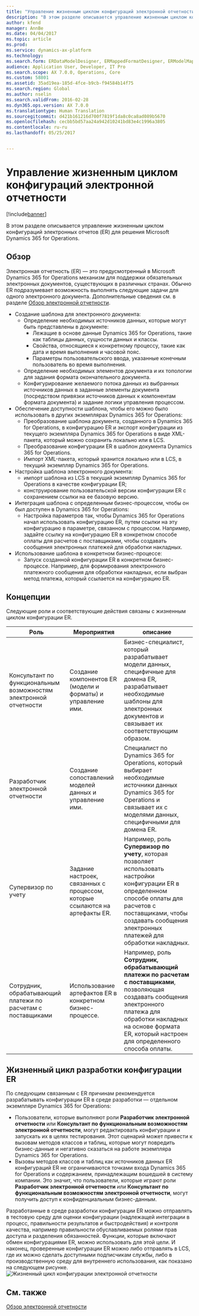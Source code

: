 ```yaml
---
title: "Управление жизненным циклом конфигураций электронной отчетности"
description: "В этом разделе описывается управление жизненным циклом конфигураций электронных отчетов (ER) для решения Microsoft Dynamics 365 for Operations."
author: kfend
manager: AnnBe
ms.date: 04/04/2017
ms.topic: article
ms.prod: 
ms.service: dynamics-ax-platform
ms.technology: 
ms.search.form: ERDataModelDesigner, ERMappedFormatDesigner, ERModelMappingDesigner, ERModelMappingTable, ERSolutionImport, ERSolutionTable, ERVendorTable, ERWorkspace
audience: Application User, Developer, IT Pro
ms.search.scope: AX 7.0.0, Operations, Core
ms.custom: 58801
ms.assetid: 35ad19ea-185d-4fce-b9cb-f94584b14f75
ms.search.region: Global
ms.author: nselin
ms.search.validFrom: 2016-02-28
ms.dyn365.ops.version: AX 7.0.0
ms.translationtype: Human Translation
ms.sourcegitcommit: d421b161216d700f7819f1da8c0ca8ad089b5670
ms.openlocfilehash: cecbb5bd57aa24a942d10241bd83e4c1996a3805
ms.contentlocale: ru-ru
ms.lasthandoff: 05/25/2017


---
```


# <a name="manage-the-electronic-reporting-configuration-lifecycle"></a>Управление жизненным циклом конфигураций электронной отчетности

[!include[banner](../includes/banner.md)]


В этом разделе описывается управление жизненным циклом конфигураций электронных отчетов (ER) для решения Microsoft Dynamics 365 for Operations.

<a name="overview"></a>Обзор
--------

Электронная отчетность (ER) — это предусмотренный в Microsoft Dynamics 365 for Operations механизм для поддержки обязательных электронных документов, существующих в различных странах. Обычно ER подразумевает возможность выполнять следующие задачи для одного электронного документа. Дополнительные сведения см. в разделе [Обзор электронной отчетности](general-electronic-reporting.md).

-   Создание шаблона для электронного документа:
    -   Определение необходимых источников данных, которые могут быть представлены в документе:
        -   Лежащие в основе данные Dynamics 365 for Operations, такие как таблицы данных, сущности данных и классы.
        -   Свойства, относящиеся к конкретному процессу, такие как дата и время выполнения и часовой пояс.
        -   Параметры пользовательского ввода, указанные конечным пользователь во время выполнения.
    -   Определение необходимых элементов документа и их топологии для задания формата окончательного документа.
    -   Конфигурирование желаемого потока данных из выбранных источников данных в заданные элементы документа (посредством привязки источников данных к компонентам формата документа) и задание логики управления процессом.
-   Обеспечение доступности шаблона, чтобы его можно было использовать в других экземплярах Dynamics 365 for Operations:
    -   Преобразование шаблона документа, созданного в Dynamics 365 for Operations, в конфигурацию ER и экспорт конфигурации из текущего экземпляра Dynamics 365 for Operations в виде XML-пакета, который можно сохранить локально или в LCS.
    -   Преобразование конфигурации ER в шаблон документа Dynamics 365 for Operations.
    -   Импорт XML-пакета, который хранится локально или в LCS, в текущий экземпляр Dynamics 365 for Operations.
-   Настройка шаблона электронного документа:
    -   импорт шаблона из LCS в текущий экземпляр Dynamics 365 for Operations в качестве конфигурации ER;
    -   конструирование пользовательской версии конфигурации ER с сохранением ссылки на ее базовую версию.
-   Интеграция шаблона с определенным бизнес-процессом, чтобы он был доступен в Dynamics 365 for Operations:
    -   Настройка параметров так, чтобы Dynamics 365 for Operations начал использовать конфигурацию ER, путем ссылки на эту конфигурацию в параметре, связанном с процессом. Например, задайте ссылку на конфигурацию ER в конкретном способе оплаты для расчетов с поставщиками, чтобы создавать сообщения электронных платежей для обработки накладных.
-   Использование шаблона в конкретном бизнес-процессе:
    -   Запуск созданной конфигурации ER в конкретном бизнес-процессе. Например, для формирования электронного платежного сообщения для обработки накладных, если выбран метод платежа, который ссылается на конфигурацию ER.

## <a name="concepts"></a>Концепции
Следующие роли и соответствующие действия связаны с жизненным циклом конфигурации ER.

| Роль                                       | Мероприятия                                                      | описание                                                                                                                                                                                                                  |
|--------------------------------------------|-----------------------------------------------------------------|------------------------------------------------------------------------------------------------------------------------------------------------------------------------------------------------------------------------------|
| Консультант по функциональным возможностям электронной отчетности | Создание компонентов ER (модели и форматы) и управление ими.           | Бизнес-специалист, который разрабатывает модели данных, специфичные для домена ER, разрабатывает необходимые шаблоны для электронных документов и связывает их соответствующим образом.                                                                           |
| Разработчик электронной отчетности             | Создание сопоставлений моделей данных и управление ими.                          | Специалист по Dynamics 365 for Operations, который выбирает необходимые источники данных Dynamics 365 for Operations и связывает их с моделями данных, специфичными для домена ER.                                                                 |
| Супервизор по учету                      | Задание настроек, связанных с процессом, которые ссылаются на артефакты ER. | Например, роль **Супервизор по учету**, которая позволяет использовать настройки конфигурации ER в определенном способе оплаты для расчетов с поставщиками, чтобы создавать сообщения электронных платежей для обработки накладных. |
| Сотрудник, обрабатывающий платежи по расчетам с поставщиками            | Использование артефактов ER в конкретном бизнес-процессе.                | Например, роль **Сотрудник, обрабатывающий платежи по расчетам с поставщиками**, позволяющая создавать сообщения электронного платежа для обработки накладных на основе формата ER, который настроен для определенного способа оплаты.           |

## <a name="er-configuration-development-lifecycle"></a>Жизненный цикл разработки конфигурации ER
По следующим связанным с ER причинам рекомендуется разрабатывать конфигурации ER в среде разработки — отдельном экземпляре Dynamics 365 for Operations:

-   Пользователи, которые выполняют роли **Разработчик электронной отчетности** или **Консультант по функциональным возможностям электронной отчетности**, могут редактировать конфигурации и запускать их в целях тестирования. Этот сценарий может привести к вызовам методов классов и таблиц, которые могут повредить бизнес-данные и негативно сказаться на работе экземпляра Dynamics 365 for Operations.
-   Вызовы методов классов и таблиц как источников данных ER конфигураций ER не ограничиваются точками входа Dynamics 365 for Operations и содержанием, принадлежащим вошедшей в систему компании. Это значит, что пользователи, которые играют роли **Разработчик электронной отчетности** или **Консультант по функциональным возможностям электронной отчетности**, могут получить доступ к конфиденциальным бизнес-данным.

Разработанные в среде разработки конфигурации ER можно отправлять в тестовую среду для оценки конфигурации (надлежащей интеграции в процесс, правильности результатов и быстродействия) и контроля качества, например правильности обуславливаемых ролями прав доступа и разделения обязанностей. Функции, которые включают обмен конфигурациями ER, можно использовать для этой цели. И наконец, проверенные конфигурации ER можно либо отправлять в LCS, где их можно сделать доступными подписчикам службы, либо в производственную среду для внутреннего использования, как показано на следующем рисунке. ![Жизненный цикл конфигурации электронной отчетности](./media/ger-configuration-lifecycle.png)

<a name="see-also"></a>См. также
--------

[Обзор электронной отчетности](general-electronic-reporting.md)




